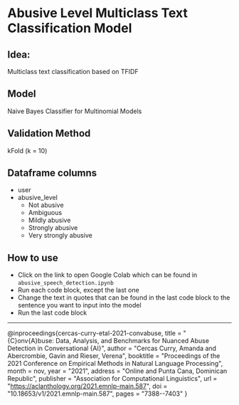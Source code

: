 # Abusive Level Multiclass Text Classification Model

## Idea:
Multiclass text classification based on TFIDF 

## Model
Naive Bayes Classifier for Multinomial Models

## Validation Method
kFold (k = 10)

## Dataframe columns

- user
- abusive_level
  - Not abusive
  - Ambiguous
  - Mildly abusive
  - Strongly abusive
  - Very strongly abusive

## How to use
- Click on the link to open Google Colab which can be found in `abusive_speech_detection.ipynb`
- Run each code block, except the last one
- Change the text in quotes that can be found in the last code block to the sentence you want to input into the model
- Run the last code block

---
@inproceedings{cercas-curry-etal-2021-convabuse,
title = "{C}onv{A}buse: Data, Analysis, and Benchmarks for Nuanced Abuse Detection in Conversational {AI}",
author = "Cercas Curry, Amanda and
Abercrombie, Gavin and
Rieser, Verena",
booktitle = "Proceedings of the 2021 Conference on Empirical Methods in Natural Language Processing",
month = nov,
year = "2021",
address = "Online and Punta Cana, Dominican Republic",
publisher = "Association for Computational Linguistics",
url = "https://aclanthology.org/2021.emnlp-main.587",
doi = "10.18653/v1/2021.emnlp-main.587",
pages = "7388--7403"
}
